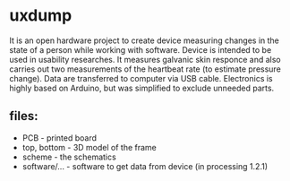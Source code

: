 # uxdump

It is an open hardware project to create device measuring changes in the state of a person while working with software. 
Device is intended to be used in usability researches.
It measures galvanic skin responce and also carries out two measurements of the heartbeat rate (to estimate pressure change).
Data are transferred to computer via USB cable. 
Electronics is highly based on Arduino, but was simplified to exclude unneeded parts.

files:
------

* PCB - printed board 
* top, bottom - 3D model of the frame
* scheme - the schematics
* software/... - software to get data from device (in processing 1.2.1)
